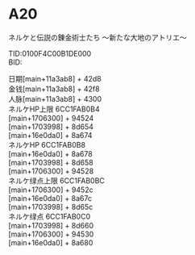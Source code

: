 # A20
ネルケと伝説の錬金術士たち ～新たな大地のアトリエ～

TID:0100F4C00B1DE000</br>
BID:

日期[main+11a3ab8] + 42d8</br>
金钱[main+11a3ab8] + 42f8</br>
人脉[main+11a3ab8] + 4300</br>
ネルケHP上限 6CC1FAB0B4</br>
[main+1706300] + 94524</br>
[main+1703998] + 8d654</br>
[main+16e0da0] + 8a674</br>
ネルケHP 6CC1FAB0B8</br>
[main+16e0da0] + 8a678</br>
[main+1703998] + 8d658</br>
[main+1706300] + 94528</br>
ネルケ绿点上限 6CC1FAB0BC</br>
[main+1706300] + 9452c</br>
[main+16e0da0] + 8a67c</br>
[main+1703998] + 8d65c</br>
ネルケ绿点 6CC1FAB0C0</br>
[main+1703998] + 8d660</br>
[main+1706300] + 94530</br>
[main+16e0da0] + 8a680</br>
